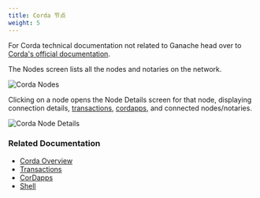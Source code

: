 ```yaml
---
title: Corda 节点
weight: 5
---
```


For Corda technical documentation not related to Ganache head over to [Corda's official documentation](https://docs.corda.net/docs/corda-os/4.4.html).

The Nodes screen lists all the nodes and notaries on the network.

![Corda Nodes](/img/docs/ganache/corda/nodes.png)

Clicking on a node opens the Node Details screen for that node, displaying connection details, [transactions](./transactions), [cordapps](./cordapps), and connected nodes/notaries.

![Corda Node Details](/img/docs/ganache/corda/node-details.png)

### Related Documentation

- [Corda Overview](../workspaces/corda)
- [Transactions](./transactions)
- [CorDapps](./cordapps)
- [Shell](./shell)
